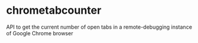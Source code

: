 # chrometabcounter
API to get the current number of open tabs in a remote-debugging instance of Google Chrome browser
